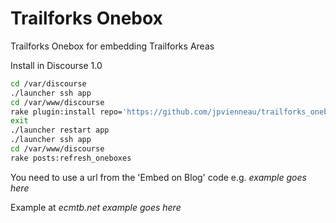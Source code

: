 Trailforks Onebox
=============

Trailforks Onebox for embedding Trailforks Areas

Install in Discourse 1.0

```sh
cd /var/discourse
./launcher ssh app
cd /var/www/discourse
rake plugin:install repo='https://github.com/jpvienneau/trailforks_onebox.git'
exit
./launcher restart app
./launcher ssh app
cd /var/www/discourse
rake posts:refresh_oneboxes
```

You need to use a url from the 'Embed on Blog' code e.g. _example goes here_

Example at _ecmtb.net example goes here_
